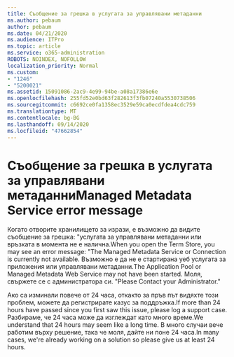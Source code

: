 ```yaml
---
title: Съобщение за грешка в услугата за управлявани метаданни
ms.author: pebaum
author: pebaum
ms.date: 04/21/2020
ms.audience: ITPro
ms.topic: article
ms.service: o365-administration
ROBOTS: NOINDEX, NOFOLLOW
localization_priority: Normal
ms.custom:
- "1246"
- "5200021"
ms.assetid: 15091086-2ac9-4e99-94be-a08a17386e6e
ms.openlocfilehash: 255fd52e0bd63f282613f3fb07240a5530738506
ms.sourcegitcommit: c6692ce0fa1358ec3529e59ca0ecdfdea4cdc759
ms.translationtype: MT
ms.contentlocale: bg-BG
ms.lasthandoff: 09/14/2020
ms.locfileid: "47662854"
---
```

# <a name="managed-metadata-service-error-message"></a><span data-ttu-id="2cf49-102">Съобщение за грешка в услугата за управлявани метаданни</span><span class="sxs-lookup"><span data-stu-id="2cf49-102">Managed Metadata Service error message</span></span>

<span data-ttu-id="2cf49-103">Когато отворите хранилището за изрази, е възможно да видите съобщение за грешка: "услугата за управлявани метаданни или връзката в момента не е налична.</span><span class="sxs-lookup"><span data-stu-id="2cf49-103">When you open the Term Store, you may see an error message: "The Managed Metadata Service or Connection is currently not available.</span></span> <span data-ttu-id="2cf49-104">Възможно е да не е стартирана уеб услугата за приложения или управлявани метаданни.</span><span class="sxs-lookup"><span data-stu-id="2cf49-104">The Application Pool or Managed Metadata Web Service may not have been started.</span></span> <span data-ttu-id="2cf49-105">Моля, свържете се с администратора си. "</span><span class="sxs-lookup"><span data-stu-id="2cf49-105">Please Contact your Administrator."</span></span>
  
<span data-ttu-id="2cf49-106">Ако са изминали повече от 24 часа, откакто за пръв път видяхте този проблем, можете да регистрирате казус за поддръжка.</span><span class="sxs-lookup"><span data-stu-id="2cf49-106">If more than 24 hours have passed since you first saw this issue, please log a support case.</span></span> <span data-ttu-id="2cf49-107">Разбираме, че 24 часа може да изглеждат като много време.</span><span class="sxs-lookup"><span data-stu-id="2cf49-107">We understand that 24 hours may seem like a long time.</span></span> <span data-ttu-id="2cf49-108">В много случаи вече работим върху решение, така че моля, дайте ни поне 24 часа.</span><span class="sxs-lookup"><span data-stu-id="2cf49-108">In many cases, we're already working on a solution so please give us at least 24 hours.</span></span>
  
